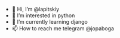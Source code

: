 - 👋 Hi, I’m @lapitskiy
- 👀 I’m interested in python
- 🌱 I’m currently learning django
- 📫 How to reach me telegram @jopaboga

<!---
lapitskiy/lapitskiy is a ✨ special ✨ repository because its `README.md` (this file) appears on your GitHub profile.
You can click the Preview link to take a look at your changes.
--->
